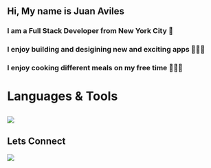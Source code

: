   <h2>Hi, My name is Juan Aviles</h2>
<h3>I am a Full Stack Developer from New York City 🗽 </h3>
<h3>I enjoy building and desigining new and exciting apps 👨🏽‍💻 </h3>
<h3>I enjoy cooking different meals on my free time 👨🏾‍🍳 </h3>

<h1>Languages & Tools</h1>
<h2>
  <img src='https://shields.io/badge/react-black?logo=react&style=for-the-badge%22' />
</h2>


<h2>Lets Connect</h2>
<a href='https://www.linkedin.com/in/juanbaviles/'>
<img a href=' '  src='https://img.shields.io/badge/LinkedIn-blue?logo=linkedin&logoColor=white&style=for-the-badge' />
  </a>


<!--
**Juan11211/Juan11211** is a ✨ _special_ ✨ repository because its `README.md` (this file) appears on your GitHub profile.

Here are some ideas to get you started:

- 🔭 I’m currently working on ...
- 🌱 I’m currently learning ...
- 👯 I’m looking to collaborate on ...
- 🤔 I’m looking for help with ...
- 💬 Ask me about ...
- 📫 How to reach me: ...
- 😄 Pronouns: ...
- ⚡ Fun fact: ...
-->
